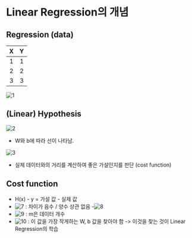 # Linear Regression의 개념

## Regression (data)
|  <center>X</center> |  <center>Y</center> | 
|:--------|:--------:|
| <center>1<center> | <center>1</center> |
| <center>2<center> | <center>2</center> |
| <center>3<center> | <center>3</center> |

![1](https://user-images.githubusercontent.com/63536606/90256191-4e5b2e00-de80-11ea-87ab-626a48729ffe.PNG)

## (Linear) Hypothesis
![2](https://user-images.githubusercontent.com/63536606/90256335-8bbfbb80-de80-11ea-9964-4fea129a5b52.PNG)
- W와 b에 따라 선이 나타남.

![3](https://user-images.githubusercontent.com/63536606/90256439-b4e04c00-de80-11ea-9c57-37e405c582f6.PNG)
- 실제 데이터와의 거리를 계산하여 좋은 가설인지를 판단 (cost function)

## Cost function
- H(x) - y = 가설 값 - 실제 값
- ![7](https://user-images.githubusercontent.com/63536606/90260711-db08ea80-de86-11ea-916e-288ebf9aa43a.PNG) : 차이가 음수 / 양수 상관 없음
-![8](https://user-images.githubusercontent.com/63536606/90260822-0b508900-de87-11ea-972f-3ddde2659f49.PNG)
- ![9](https://user-images.githubusercontent.com/63536606/90260882-24f1d080-de87-11ea-9c69-d7a70ad96dc3.PNG) : m은 데이터 개수
- ![10](https://user-images.githubusercontent.com/63536606/90261081-6b472f80-de87-11ea-98a7-956591b8f510.PNG) : 이 값을 가장 작게하는 W, b 값을 찾아야 함 -> 이것을 찾는 것이 Linear Regression의 학습